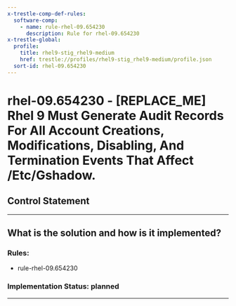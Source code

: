```yaml
---
x-trestle-comp-def-rules:
  software-comp:
    - name: rule-rhel-09.654230
      description: Rule for rhel-09.654230
x-trestle-global:
  profile:
    title: rhel9-stig_rhel9-medium
    href: trestle://profiles/rhel9-stig_rhel9-medium/profile.json
  sort-id: rhel-09.654230
---
```


# rhel-09.654230 - \[REPLACE_ME\] Rhel 9 Must Generate Audit Records For All Account Creations, Modifications, Disabling, And Termination Events That Affect /Etc/Gshadow.

## Control Statement

______________________________________________________________________

## What is the solution and how is it implemented?

<!-- For implementation status enter one of: implemented, partial, planned, alternative, not-applicable -->

<!-- Note that the list of rules under ### Rules: is read-only and changes will not be captured after assembly to JSON -->

<!-- Add control implementation description here for control: rhel-09.654230 -->

### Rules:

  - rule-rhel-09.654230

### Implementation Status: planned

______________________________________________________________________

